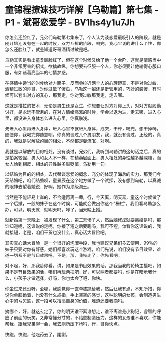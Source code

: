 # 童锦程撩妹技巧详解【乌勒篇】第七集 - P1 - 斌哥恋爱学 - BV1hs4y1u7Jh

你怎么还脸红了，兄弟们乌勒第七集来了，个人认为谈恋爱最吸引人的阶段，就是刚开始还没有在一起的时候，双方互撩的阶段，喝完，我心里说的讲什么个性，你怎么还脸红了，就是知道哥哥酒精过敏是吧。

乌勒其实是看出童景辰脸红了，但在这个时候又给了他一个台阶，这就是情感当中一个非常厉害的招式，欲擒故纵，你想要去征服一个人，你必须要让他输得心服口服，有如诸葛亮当年的七情梦惑。

在感情中适当的时候给对方面子，反而会拉近两个人的心理距离，不是对你过敏，酒精过敏的帅哥，对你过敏了傻瓜，乌勒这一招还是挺管用的，巧妙的装傻，有时候可以套出对方的真心，那我走，你对我过敏那我走，走去哪。

这就是推拉的艺术，无论是男生还是女生，你想要让对方对你上头，对对方献殷勤讨好，是永远不管用的，在对方情绪高涨的时候，学会以退为进，走去哪，进入心里，都没进入身体怎么进入心里，你真肤浅。

先进入心里再进入身体，进入心里不就进入身体，成交，干杯，喝完，想干掉吗，随便你，我喝完你随意呗，你真的谈过几个男朋友，我，就没有谈过，正经的，真的，我就是以解放的目的相处，不然都是耍流氓，对啊。

我就是以解放的目的相处，没有谈过，兄弟们，我听到乌勒讲的这句话之后，真的是拍案较倔，男人和女人不一样，在精英层面上，男人相处的异性越多越深植，而女人恰到相反，相处的异性越多越贬值，乌勒用一句。

以结婚为目的的相处，去代替谈恋爱的概念，充分的体现了海后的实力，那我们今天结婚吧，咱们结婚呗，童景辰在这个地方做了一个试探，没有想到乌勒，以真诚的眼神去望着她说，好啊，她作为顶级海王。

当然是不能轻易上岸的，不合适再离一辈，行，今天离，明天离，童这个时候做了一个后撤，一般的妹子在这个时候，可能就会做出你这个"栅栏"，我们看乌勒怎么办，可以，明天就，就明天吗，咋了，当天晚上婚。

就新婚第一天晚上，被发现了什么，第二天惨了人，然后脑修成就要离婚是吗，那谁知道呢，这谁说的定呢，你接了短之后要跑吗，我可不短，你看你这话说的，我就接短，老是，咱们干贺也没什么，真心话大冒险吧。

其实真心话大冒险，是一个很好的泡溜手段，我也建议兄弟们多去使用，99%的妹子只要对你有好感，她们都喜欢玩这个游戏，咱们先说，咱们没有节目效果，难道一切都不是节目效果吗，不是，那，我先走了，你先看吧。

对不起，好，那我给你看，讲，如果是节目效果的话，那我当我的轮椅主播吧，如果不是节目效果的话，咱们再玩两把吧，好，可以两者都要吗，你是在暗示我什么，小孩子才做选择，好吗，你也太会了吧，你快。

你坐过来还没呀，坐哪，我感觉你一直单膝跪给我，然后让我有点，不知所措，你说你单膝跪着，也没有什么戒指，手上空空的感觉，这种聪明的女孩，会制造男生心中的亏欠感，这一招可以抬高自身的价值，难道还要我摘吗。

摘哪个，好，就这么定了，你的明天谁不离谁想走，谁不离谁是小狗记，睿智的呼应了前面的玩笑，又非常懂分寸的，不给童制造压力，这样的女孩谁不喜欢，你能帮我，跟我兄弟聊一会，我去厕所压下枪吗，行，哥你快点。

快跑，快跑，他吃药去了，謝謝。